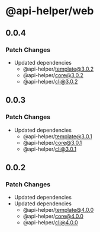 # @api-helper/web

## 0.0.4

### Patch Changes

- Updated dependencies
  - @api-helper/template@3.0.2
  - @api-helper/core@3.0.2
  - @api-helper/cli@3.0.2

## 0.0.3

### Patch Changes

- Updated dependencies
  - @api-helper/template@3.0.1
  - @api-helper/core@3.0.1
  - @api-helper/cli@3.0.1

## 0.0.2

### Patch Changes

- Updated dependencies
- Updated dependencies
  - @api-helper/template@4.0.0
  - @api-helper/core@4.0.0
  - @api-helper/cli@4.0.0
